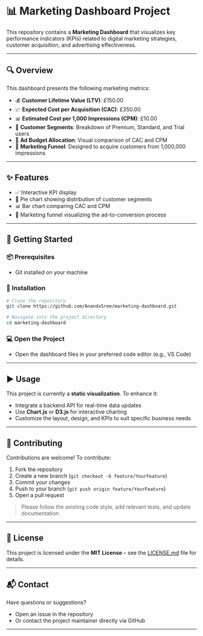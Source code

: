 # 📊 Marketing Dashboard Project

This repository contains a **Marketing Dashboard** that visualizes key performance indicators (KPIs) related to digital marketing strategies, customer acquisition, and advertising effectiveness.

---

## 🔍 Overview

This dashboard presents the following marketing metrics:

* 💰 **Customer Lifetime Value (LTV)**: £150.00
* 📈 **Expected Cost per Acquisition (CAC)**: £350.00
* 📊 **Estimated Cost per 1,000 Impressions (CPM)**: £10.00
* 👥 **Customer Segments**: Breakdown of Premium, Standard, and Trial users
* 💸 **Ad Budget Allocation**: Visual comparison of CAC and CPM
* 🎯 **Marketing Funnel**: Designed to acquire customers from 1,000,000 impressions

---

## ✨ Features

* ✅ Interactive KPI display
* 🥧 Pie chart showing distribution of customer segments
* 📊 Bar chart comparing CAC and CPM
* 🔻 Marketing funnel visualizing the ad-to-conversion process

---

## 🚀 Getting Started

### 📦 Prerequisites

* Git installed on your machine

### 🔧 Installation

```bash
# Clone the repository
git clone https://github.com/AnandxSree/marketing-dashboard.git

# Navigate into the project directory
cd marketing-dashboard
```

### 💻 Open the Project

* Open the dashboard files in your preferred code editor (e.g., VS Code)

---

## ▶️ Usage

This project is currently a **static visualization**. To enhance it:

* Integrate a backend API for real-time data updates
* Use **Chart.js** or **D3.js** for interactive charting
* Customize the layout, design, and KPIs to suit specific business needs

---

## 🤝 Contributing

Contributions are welcome! To contribute:

1. Fork the repository
2. Create a new branch (`git checkout -b feature/YourFeature`)
3. Commit your changes
4. Push to your branch (`git push origin feature/YourFeature`)
5. Open a pull request

> Please follow the existing code style, add relevant tests, and update documentation.

---

## 📄 License

This project is licensed under the **MIT License** – see the [LICENSE.md](LICENSE.md) file for details.

---

## 📬 Contact

Have questions or suggestions?

* Open an issue in the repository
* Or contact the project maintainer directly via GitHub

---
